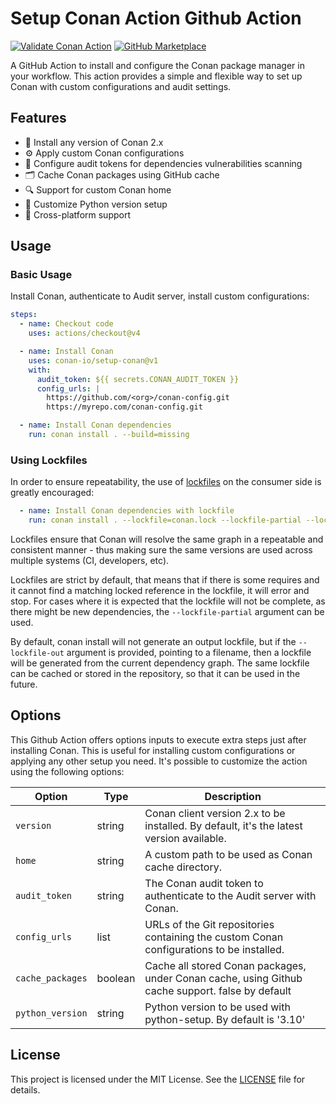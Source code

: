 # Setup Conan Action Github Action

[![Validate Conan Action](https://github.com/conan-io/setup-conan/actions/workflows/ci.yml/badge.svg)](https://github.com/conan-io/setup-conan/actions/workflows/ci.yml)
[![GitHub Marketplace](https://img.shields.io/badge/Marketplace-Setup%20Conan%20Client-blue.svg?colorA=24292e&colorB=0366d6&style=flat&longCache=true&logo=github)](https://github.com/marketplace/actions/setup-conan-client)


A GitHub Action to install and configure the Conan package manager in your workflow.
This action provides a simple and flexible way to set up Conan with custom configurations and audit settings.

## Features

- 🚀 Install any version of Conan 2.x
- ⚙️ Apply custom Conan configurations
- 🔐 Configure audit tokens for dependencies vulnerabilities scanning
- 🗂️ Cache Conan packages using GitHub cache
- 🔍 Support for custom Conan home
- 🐍 Customize Python version setup
- 💪 Cross-platform support

## Usage

### Basic Usage

Install Conan, authenticate to Audit server, install custom configurations:

```yaml
steps:
  - name: Checkout code
    uses: actions/checkout@v4

  - name: Install Conan
    uses: conan-io/setup-conan@v1
    with:
      audit_token: ${{ secrets.CONAN_AUDIT_TOKEN }}
      config_urls: |
        https://github.com/<org>/conan-config.git
        https://myrepo.com/conan-config.git

  - name: Install Conan dependencies
    run: conan install . --build=missing
```

### Using Lockfiles

In order to ensure repeatability, the use of [lockfiles](https://docs.conan.io/2/tutorial/versioning/lockfiles.html#tutorial-versioning-lockfiles) on the consumer side is greatly encouraged:

```yaml
  - name: Install Conan dependencies with lockfile
    run: conan install . --lockfile=conan.lock --lockfile-partial --lockfile-out=conan.lock --build=missing
```

Lockfiles ensure that Conan will resolve the same graph in a repeatable and consistent manner - thus making sure the same versions are used across multiple systems (CI, developers, etc).

Lockfiles are strict by default, that means that if there is some requires and it cannot find a matching locked reference in the lockfile, it will error and stop. For cases where it is expected that the lockfile will not be complete, as there might be new dependencies, the `--lockfile-partial` argument can be used.

By default, conan install will not generate an output lockfile, but if the `--lockfile-out` argument is provided, pointing to a filename, then a lockfile will be generated from the current dependency graph. The same lockfile can be cached or stored in the repository, so that it can be used in the future.

## Options

This Github Action offers options inputs to execute extra steps just after installing Conan.
This is useful for installing custom configurations or applying any other setup you need.
It's possible to customize the action using the following options:

| Option           | Type    | Description                                                                                      |
|------------------|---------|--------------------------------------------------------------------------------------------------|
| `version`        | string  | Conan client version 2.x to be installed. By default, it's the latest version available.         |
| `home`           | string  | A custom path to be used as Conan cache directory.                                               |
| `audit_token`    | string  | The Conan audit token to authenticate to the Audit server with Conan.                            |
| `config_urls`    | list    | URLs of the Git repositories containing the custom Conan configurations to be installed.         |
| `cache_packages` | boolean | Cache all stored Conan packages, under Conan cache, using Github cache support. false by default |
| `python_version` | string  | Python version to be used with python-setup. By default is '3.10'                                |


## License

This project is licensed under the MIT License. See the [LICENSE](LICENSE.md) file for details.

